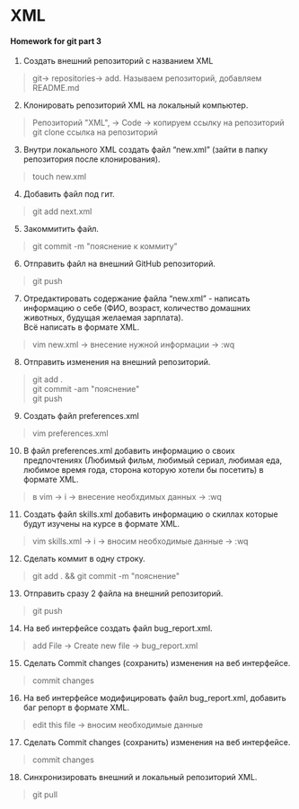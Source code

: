 # XML  
#### Homework for git part 3  
1. Создать внешний репозиторий c названием XML  
> git-> repositories-> add. Называем репозиторий, добавляем README.md  
2. Клонировать репозиторий XML на локальный компьютер.  
> Репозиторий "XML", -> Code -> копируем ссылку на репозиторий  
> git clone ссылка на репозиторий
3. Внутри локального XML создать файл “new.xml” (зайти в папку репозитория после клонирования).  
> touch new.xml  
4. Добавить файл под гит.  
> git add next.xml  
5. Закоммитить файл.  
> git commit -m "пояснение к коммиту"  
6. Отправить файл на внешний GitHub репозиторий.  
> git push  
7. Отредактировать содержание файла “new.xml” - написать информацию о себе (ФИО, возраст, количество домашних животных, будущая желаемая зарплата).  
Всё написать в формате XML.  
> vim new.xml -> внесение нужной информации -> :wq
8. Отправить изменения на внешний репозиторий.  
> git add .  
> git commit -am "пояснение"  
> git push  
9. Создать файл preferences.xml  
> vim preferences.xml
10. В файл preferences.xml добавить информацию о своих предпочтениях (Любимый фильм, любимый сериал, любимая еда, любимое время года, сторона которую хотели бы посетить) в формате XML.  
> в vim -> i -> внесение необхдимых данных -> :wq  
11. Создать файл skills.xml добавить информацию о скиллах которые будут изучены на курсе в формате XML.  
> vim skills.xml -> i -> вносим необходимые данные -> :wq  
12. Сделать коммит в одну строку.  
> git add . && git commit -m "пояснение"
13. Отправить сразу 2 файла на внешний репозиторий.  
> git push  
14. На веб интерфейсе создать файл bug_report.xml.  
> add File -> Create new file -> bug_report.xml  
15. Сделать Commit changes (сохранить) изменения на веб интерфейсе.  
> commit changes  
16. На веб интерфейсе модифицировать файл bug_report.xml, добавить баг репорт в формате XML.  
> edit this file -> вносим необходимые данные  
17. Сделать Commit changes (сохранить) изменения на веб интерфейсе.
> commit changes  
18. Синхронизировать внешний и локальный репозиторий XML.  
>  git pull
